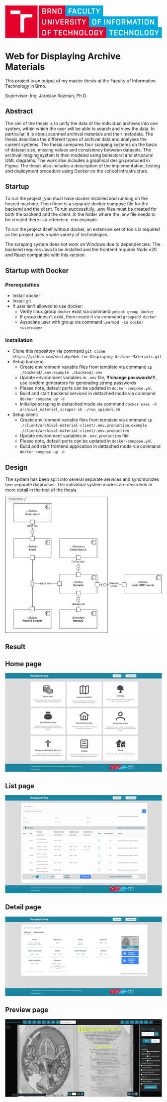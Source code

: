 ![Vut fit logo](doc/vut_fit_logo.png)

# Web for Displaying Archive Materials

This project is an output of my master thesis at the Faculty of Information Technology in Brno.

Supervisor: Ing. Jaroslav Rozman, Ph.D.

## Abstract
The aim of the thesis is to unify the data of the individual archives into one system, within which the user will be able to search and view the data. In particular, it is about scanned archival materials and their metadata. The thesis describes the different types of archival data and analyses the current systems. The thesis compares four scraping systems on the basis of dataset size, missing values and consistency between datasets. The archival imaging system is then modeled using behavioral and structural UML diagrams. The work also includes a graphical design produced in Figma. The thesis also includes a description of the implementation, testing and deployment procedure using Docker on the school infrastructure.

## Startup

To run the project, you must have docker installed and running on the hosted machine. Then there is a separate docker compose file for the backend and the client. To run successfully, .env files must be created for both the backend and the client. In the folder where the .env file needs to be created there is a reference .env.example.

To run the project itself without docker, an extensive set of tools is required as the project uses a wide variety of technologies.

The scraping system does not work on Windows due to dependencies. The backend requires Java to be installed and the frontend requires Node v20 and React compatible with this version. 

## Startup with Docker
### Prerequisities
-  Install docker
-  Install git
- If user isn't allowed to use docker:
  - Verify linux group `docker` exist via command `getent group docker`
  - If group doesn't exist, then create it via command `groupadd docker`
  - Associate user with group via command `usermod -aG docker <username>`
### Installation
- Clone this repository via command `git clone https://github.com/sestakp/Web-for-Displaying-Archive-Materials.git`
- Setup backend:
  - Create environment variable files from template via command `cp ./backend/.env.example ./backend/.env`
  - Update environment variables in `.env` file, **!!!change passwords!!!**, use random generators for generating strong passwords
  - Please note, default ports can be updated in `docker-compose.yml`
  - Build and start backend services in dettached mode via command `docker compose up -d`
  - Initialize scraping in dettached mode via command `docker exec -d archival_material_scraper sh ./run_spiders.sh`
- Setup client:
  - Create environment variable files from template via command `cp ./client/archival-material-client/.env.production.example ./client/archival-material-client/.env.production`
  - Update environment variables in `.env.production` file
  - Please note, default ports can be updated in `docker-compose.yml`
  - Build and start frontend application in dettached mode via command `docker compose up -d`

## Design
The system has been split into several separate services and synchronizes two separate databases. The individual system models are described in more detail in the text of the thesis.

![Main page](doc/obrazky-figures/design/high_level_component_diagram.png)


## Result

## Home page
![Main page](doc/obrazky-figures/implementation/productScreenshots/main.png)


## List page
![Main page](doc/obrazky-figures/implementation/productScreenshots/list.png)


## Detail page
![Main page](doc/obrazky-figures/implementation/productScreenshots/detail.png)


## Preview page
![Main page](doc/obrazky-figures/implementation/productScreenshots/scanPreview.png)
